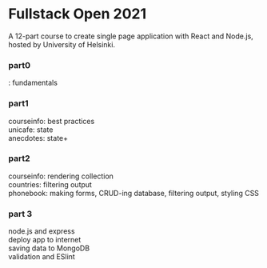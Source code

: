 # Fullstack Open 2021
A 12-part course to create single page application with React and Node.js, hosted by University of Helsinki.

### part0
: fundamentals
  
### part1
courseinfo: best practices  
unicafe: state  
anecdotes: state+  
  
### part2
courseinfo: rendering collection  
countries: filtering output  
phonebook: making forms, CRUD-ing database, filtering output, styling CSS
  
### part 3
node.js and express  
deploy app to internet  
saving data to MongoDB  
validation and ESlint  
